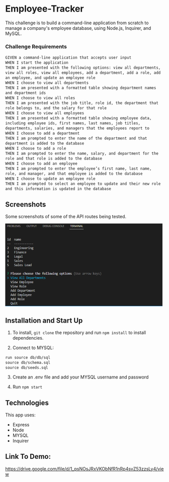 # Employee-Tracker
This challenge is to build a command-line application from scratch to manage a company's employee database, using Node.js, Inquirer, and MySQL.

### Challenge Requirements
```
GIVEN a command-line application that accepts user input
WHEN I start the application
THEN I am presented with the following options: view all departments, view all roles, view all employees, add a department, add a role, add an employee, and update an employee role
WHEN I choose to view all departments
THEN I am presented with a formatted table showing department names and department ids
WHEN I choose to view all roles
THEN I am presented with the job title, role id, the department that role belongs to, and the salary for that role
WHEN I choose to view all employees
THEN I am presented with a formatted table showing employee data, including employee ids, first names, last names, job titles, departments, salaries, and managers that the employees report to
WHEN I choose to add a department
THEN I am prompted to enter the name of the department and that department is added to the database
WHEN I choose to add a role
THEN I am prompted to enter the name, salary, and department for the role and that role is added to the database
WHEN I choose to add an employee
THEN I am prompted to enter the employee’s first name, last name, role, and manager, and that employee is added to the database
WHEN I choose to update an employee role
THEN I am prompted to select an employee to update and their new role and this information is updated in the database
```
## Screenshots

Some screenshots of some of the API routes being tested.

<img src= "https://github.com/amadayasuki/Employee-Tracker/blob/main/Screenshot.png?raw=true" width="500px"/>


## Installation and Start Up

1. To install, `git clone` the repository and run `npm install` to install dependencies.

2. Connect to MYSQL: 
```
run source db/db/sql
source db/schema.sql
source db/seeds.sql
```

3. Create an .env file and add your MYSQL username and password

4. Run `npm start` 

## Technologies

This app uses:

- Express
- Node
- MYSQL
- Inquirer

## Link To Demo:

https://drive.google.com/file/d/1_psNOsJRxVKObNfR1nRp4svZ53zzsLy4/view